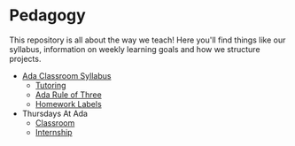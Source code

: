 # Pedagogy

This repository is all about the way we teach! Here you'll find things like our syllabus, information on weekly learning goals and how we structure projects.

- [Ada Classroom Syllabus](syllabus.md)
  - [Tutoring](tutoring.md)
  - [Ada Rule of Three](rule-of-three.md)
  - [Homework Labels](hw-learning-goal-label-key.md)
- Thursdays At Ada
  - [Classroom](cs-fundamentals-classroom.md)
  - [Internship](cs-fundamentals-internships.md)
